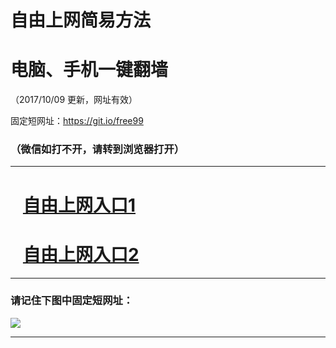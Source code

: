 ﻿# 自由上网简易方法

# 电脑、手机一键翻墙

（2017/10/09 更新，网址有效）

固定短网址：https://git.io/free99

### （微信如打不开，请转到浏览器打开）


***





# &nbsp;&nbsp; <a href="http://ft948012848.fwq-tz-1001.info/fwqtz01.html?t=10090018268 " target="_blank">自由上网入口1</a>
# &nbsp;&nbsp; <a href="http://ft2553921529.fwq-tz-1002.info/fwqtz02.html?t=100900122525 " target="_blank">自由上网入口2</a>
***

### 请记住下图中固定短网址：

<img src="https://s3-us-west-2.amazonaws.com/fwq-1001/yjfq-20170905okok.png" /> 


***

